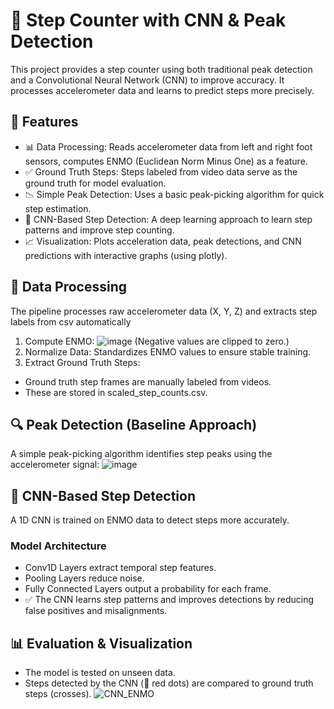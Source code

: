 # 🏃 Step Counter with CNN & Peak Detection
This project provides a step counter using both traditional peak detection and a Convolutional Neural Network (CNN) to improve accuracy. It processes accelerometer data and learns to predict steps more precisely.
## 🚀 Features
- 📊 Data Processing: Reads accelerometer data from left and right foot sensors, computes ENMO (Euclidean Norm Minus One) as a feature.
- ✅ Ground Truth Steps: Steps labeled from video data serve as the ground truth for model evaluation.
- 📉 Simple Peak Detection: Uses a basic peak-picking algorithm for quick step estimation.
- 🤖 CNN-Based Step Detection: A deep learning approach to learn step patterns and improve step counting.
- 📈 Visualization: Plots acceleration data, peak detections, and CNN predictions with interactive graphs (using plotly).

## 📂 Data Processing
The pipeline processes raw accelerometer data (X, Y, Z) and extracts step labels from csv automatically 
1. Compute ENMO:
   ![image](https://github.com/user-attachments/assets/70922138-f21e-4c10-9b71-af7890679f9d)
(Negative values are clipped to zero.)
2. Normalize Data: Standardizes ENMO values to ensure stable training.
3. Extract Ground Truth Steps:
  - Ground truth step frames are manually labeled from videos.
  - These are stored in scaled_step_counts.csv.

## 🔍 Peak Detection (Baseline Approach)
A simple peak-picking algorithm identifies step peaks using the accelerometer signal:
![image](https://github.com/user-attachments/assets/ffcb6006-58ee-4add-a479-c24470108a92)

## 🤖 CNN-Based Step Detection
A 1D CNN is trained on ENMO data to detect steps more accurately.

### Model Architecture
- Conv1D Layers extract temporal step features.
- Pooling Layers reduce noise.
- Fully Connected Layers output a probability for each frame.
- ✅ The CNN learns step patterns and improves detections by reducing false positives and misalignments.

## 📊 Evaluation & Visualization
- The model is tested on unseen data.
- Steps detected by the CNN (🔴 red dots) are compared to ground truth steps (crosses).
![CNN_ENMO](https://github.com/user-attachments/assets/a48e9b87-c2aa-4c5c-902b-81da4c016bbe)
